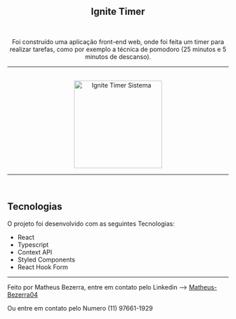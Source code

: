 <h1 align="center">
<br>
    <h2 align="center">Ignite Timer</h2>
<br>
</h1>
<p align="center">Foi construído uma aplicação front-end web, onde foi feita um timer para realizar tarefas, como por exemplo a técnica de pomodoro (25 minutos e 5 minutos de descanso).</p>
<hr> <br>

<div align="center">
    <img src="./src/assets/dtMoney.gif" alt="Ignite Timer Sistema" height="200">
</div>

<hr>
<br>

## Tecnologias

O projeto foi desenvolvido com as seguintes Tecnologias:

- React
- Typescript
- Context API
- Styled Components
- React Hook Form

---

Feito por Matheus Bezerra, entre em contato pelo Linkedin --> <a href="https://www.linkedin.com/in/matheus-bezerra04/">Matheus-Bezerra04</a>
<p>Ou entre em contato pelo Numero (11) 97661-1929</p>
